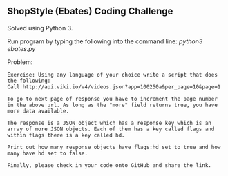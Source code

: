 
<h2> ShopStyle (Ebates) Coding Challenge</h2>
Solved using Python 3.

Run program by typing the following into the command line:
  <i>python3 ebates.py</i>


Problem:
```
Exercise: Using any language of your choice write a script that does the following:
Call http://api.viki.io/v4/videos.json?app=100250a&per_page=10&page=1

To go to next page of response you have to increment the page number in the above url. As long as the "more" field returns true, you have more data available.

The response is a JSON object which has a response key which is an array of more JSON objects. Each of them has a key called flags and within flags there is a key called hd.

Print out how many response objects have flags:hd set to true and how many have hd set to false.

Finally, please check in your code onto GitHub and share the link.
```
